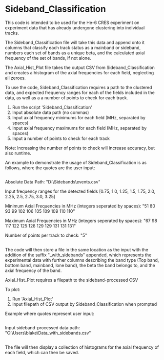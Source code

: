 # Sideband_Classification


This code is intended to be used for the He-6 CRES experiment on experiment data that has already undergone clustering into individual tracks.

The Sideband_Classification file will take this data and append onto it columns that classify each track status as a mainband or sideband, numbers each set of bands as a unique beta, and the calculated axial frequency of the set of bands, if not alone.

The Axial_Hist_Plot file takes the output CSV from Sideband_Classification and creates a histogram of the axial frequencies for each field, neglecting all zeroes.



To use the code, Sideband_Classification requires a path to the clustered data, and expected frequency ranges for each of the fields included in the data, as well as a a number of points to check for each track.

1. Run the script 'Sideband_Classification'
2. Input absolute data path (no commas)
3. Input axial frequency minimums for each field (MHz, separated by spaces)
4. Input axial frequency maximums for each field (MHz, separated by spaces)
5. Input a number of points to check for each track

Note: Increasing the number of points to check will increase accuracy, but also runtime.

An example to demonstrate the usage of Sideband_Classification is as follows, where the quotes are the user input:

##
Absolute Data Path: "D:\Sidebands\events.csv"

Input frequency ranges for the detected fields [0.75, 1.0, 1.25, 1.5, 1.75, 2.0, 2.25, 2.5, 2.75, 3.0, 3.25]

Minimum Axial Frequencies in MHz (integers seperated by spaces): "51 80 93 99 102 106 105 109 109 110 110"

Maximum Axial Frequencies in MHz (integers seperated by spaces): "67 98 117 122 125 128 129 129 131 131 131"

Number of points per track to check: "5"
##

The code will then store a file in the same location as the input with the addition of the suffix "_with_sidebands" appended, which represents the experimental data with further columns describing the band type (Top band, bottom band, mainband, lone band), the beta the band belongs to, and the axial frequency of the band.



Axial_Hist_Plot requires a filepath to the sideband-processed CSV

To plot:

1. Run 'Axial_Hist_Plot'
2. Input filepath of CSV output by Sideband_Classification when prompted

Example where quotes represent user input:

##
Input sideband-processed data path: "C:\Users\blake\Data_with_sidebands.csv"
##

The file will then display a collection of histograms for the axial frequency of each field, which can then be saved.
